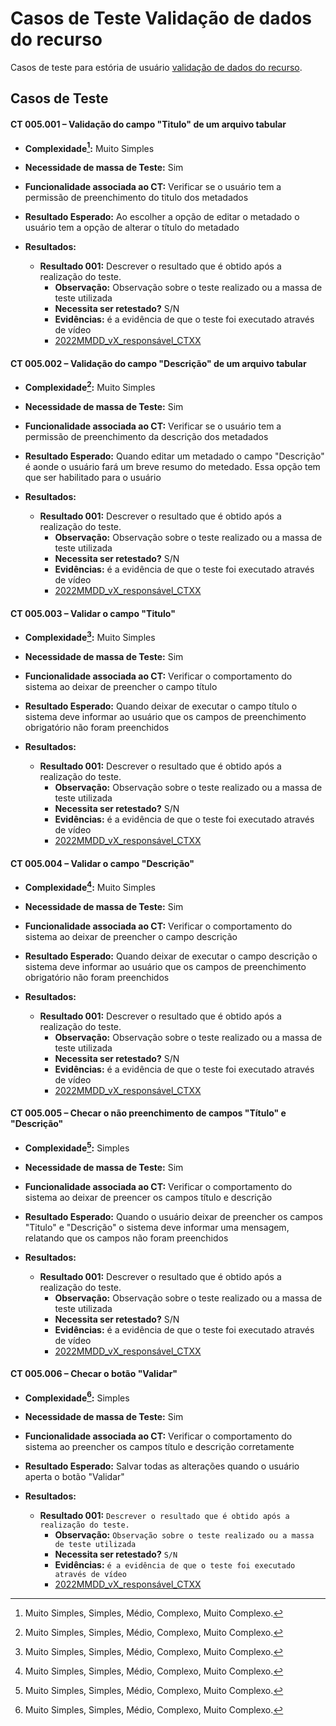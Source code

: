 # Casos de Teste Validação de dados do recurso

Casos de teste para estória de usuário [validação de dados do recurso](../../estorias_de_usuarios/05_validacao_de_dados_do_recurso).

## Casos de Teste

#### **CT 005.001 –** Validação do campo "Titulo" de um arquivo tabular

  - **Complexidade[^¹]:** Muito Simples
  - **Necessidade de massa de Teste:** Sim
  - **Funcionalidade associada ao CT:** Verificar se o usuário tem a permissão de preenchimento do titulo dos metadados
  - **Resultado Esperado:** Ao escolher a opção de editar o metadado o usuário tem a opção de alterar o título do metadado

  - **Resultados:**  
    - **Resultado 001:** Descrever o resultado que é obtido após a realização do teste.
        - **Observação:** Observação sobre o teste realizado ou a massa de teste utilizada
        - **Necessita ser retestado?** S/N
        - **Evidências:** é a evidência de que o teste foi executado através de vídeo
        - [2022MMDD_vX_responsável_CTXX](Link_para_video_youtube)

#### **CT 005.002 –** Validação do campo "Descrição" de um arquivo tabular

  - **Complexidade[^¹]:** Muito Simples
  - **Necessidade de massa de Teste:** Sim
  - **Funcionalidade associada ao CT:** Verificar se o usuário tem a permissão de preenchimento da descrição dos metadados
  - **Resultado Esperado:** Quando editar um metadado o campo "Descrição" é aonde o usuário fará um breve resumo do metedado. Essa opção tem que ser habilitado para o usuário

  - **Resultados:**  
    - **Resultado 001:** Descrever o resultado que é obtido após a realização do teste.
        - **Observação:** Observação sobre o teste realizado ou a massa de teste utilizada
        - **Necessita ser retestado?** S/N
        - **Evidências:** é a evidência de que o teste foi executado através de vídeo
        - [2022MMDD_vX_responsável_CTXX](Link_para_video_youtube)

#### **CT 005.003 –** Validar o campo "Titulo" 

  - **Complexidade[^¹]:** Muito Simples
  - **Necessidade de massa de Teste:** Sim
  - **Funcionalidade associada ao CT:** Verificar o comportamento do sistema ao deixar de preencher o campo título
  - **Resultado Esperado:** Quando deixar de executar o campo título o sistema deve informar ao usuário que os campos de preenchimento obrigatório não foram preenchidos

  - **Resultados:**  
    - **Resultado 001:** Descrever o resultado que é obtido após a realização do teste.
        - **Observação:** Observação sobre o teste realizado ou a massa de teste utilizada
        - **Necessita ser retestado?** S/N
        - **Evidências:** é a evidência de que o teste foi executado através de vídeo
        - [2022MMDD_vX_responsável_CTXX](Link_para_video_youtube)

#### **CT 005.004 –** Validar o campo "Descrição" 

  - **Complexidade[^¹]:** Muito Simples
  - **Necessidade de massa de Teste:** Sim
  - **Funcionalidade associada ao CT:** Verificar o comportamento do sistema ao deixar de preencher o campo descrição
  - **Resultado Esperado:** Quando deixar de executar o campo descrição o sistema deve informar ao usuário que os campos de preenchimento obrigatório não foram preenchidos

  - **Resultados:**  
    - **Resultado 001:** Descrever o resultado que é obtido após a realização do teste.
        - **Observação:** Observação sobre o teste realizado ou a massa de teste utilizada
        - **Necessita ser retestado?** S/N
        - **Evidências:** é a evidência de que o teste foi executado através de vídeo
        - [2022MMDD_vX_responsável_CTXX](Link_para_video_youtube)

#### **CT 005.005 –** Checar o não preenchimento de campos "Título" e "Descrição"

  - **Complexidade[^¹]:** Simples
  - **Necessidade de massa de Teste:** Sim
  - **Funcionalidade associada ao CT:** Verificar o comportamento do sistema ao deixar de preencer os campos título e descrição
  - **Resultado Esperado:** Quando o usuário deixar de preencher os campos "Titulo" e "Descrição" o sistema deve informar  uma mensagem, relatando que os campos não foram preenchidos

  - **Resultados:**  
    - **Resultado 001:** Descrever o resultado que é obtido após a realização do teste.
        - **Observação:** Observação sobre o teste realizado ou a massa de teste utilizada
        - **Necessita ser retestado?** S/N
        - **Evidências:** é a evidência de que o teste foi executado através de vídeo
        - [2022MMDD_vX_responsável_CTXX](Link_para_video_youtube)

#### **CT 005.006 –** Checar o botão "Validar"

  - **Complexidade[^¹]:** Simples
  - **Necessidade de massa de Teste:** Sim
  - **Funcionalidade associada ao CT:** Verificar o comportamento do sistema ao preencher os campos título e descrição corretamente
  - **Resultado Esperado:** Salvar todas as alterações quando o usuário aperta o botão "Validar"

  - **Resultados:**  
    - **Resultado 001:** `Descrever o resultado que é obtido após a realização do teste.`
        - **Observação:** `Observação sobre o teste realizado ou a massa de teste utilizada`
        - **Necessita ser retestado?** `S/N`
        - **Evidências:** `é a evidência de que o teste foi executado através de vídeo`
        - [2022MMDD_vX_responsável_CTXX](Link_para_video_youtube)

[^¹]: Muito Simples, Simples, Médio, Complexo, Muito Complexo.